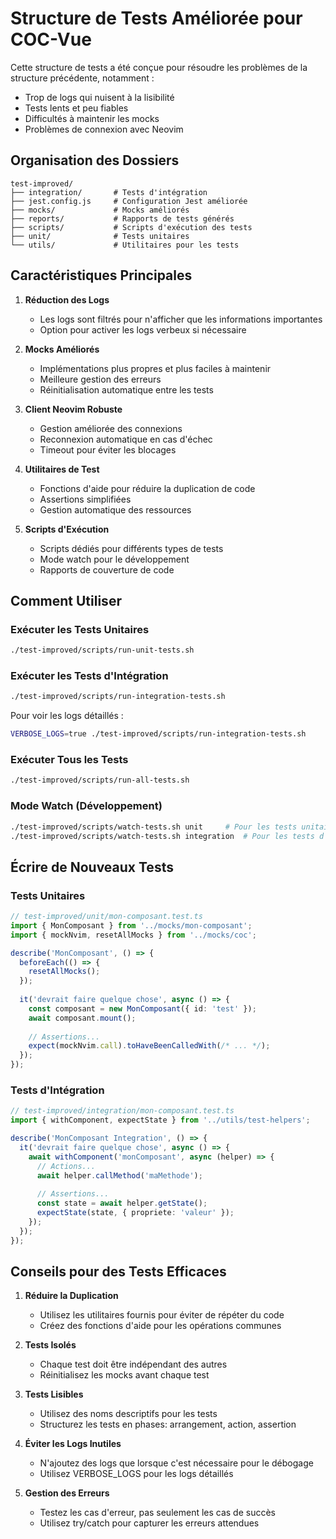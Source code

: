 # Structure de Tests Améliorée pour COC-Vue

Cette structure de tests a été conçue pour résoudre les problèmes de la structure précédente, notamment :
- Trop de logs qui nuisent à la lisibilité
- Tests lents et peu fiables
- Difficultés à maintenir les mocks
- Problèmes de connexion avec Neovim

## Organisation des Dossiers

```
test-improved/
├── integration/       # Tests d'intégration
├── jest.config.js     # Configuration Jest améliorée
├── mocks/             # Mocks améliorés
├── reports/           # Rapports de tests générés
├── scripts/           # Scripts d'exécution des tests
├── unit/              # Tests unitaires
└── utils/             # Utilitaires pour les tests
```

## Caractéristiques Principales

1. **Réduction des Logs**
   - Les logs sont filtrés pour n'afficher que les informations importantes
   - Option pour activer les logs verbeux si nécessaire

2. **Mocks Améliorés**
   - Implémentations plus propres et plus faciles à maintenir
   - Meilleure gestion des erreurs
   - Réinitialisation automatique entre les tests

3. **Client Neovim Robuste**
   - Gestion améliorée des connexions
   - Reconnexion automatique en cas d'échec
   - Timeout pour éviter les blocages

4. **Utilitaires de Test**
   - Fonctions d'aide pour réduire la duplication de code
   - Assertions simplifiées
   - Gestion automatique des ressources

5. **Scripts d'Exécution**
   - Scripts dédiés pour différents types de tests
   - Mode watch pour le développement
   - Rapports de couverture de code

## Comment Utiliser

### Exécuter les Tests Unitaires

```bash
./test-improved/scripts/run-unit-tests.sh
```

### Exécuter les Tests d'Intégration

```bash
./test-improved/scripts/run-integration-tests.sh
```

Pour voir les logs détaillés :

```bash
VERBOSE_LOGS=true ./test-improved/scripts/run-integration-tests.sh
```

### Exécuter Tous les Tests

```bash
./test-improved/scripts/run-all-tests.sh
```

### Mode Watch (Développement)

```bash
./test-improved/scripts/watch-tests.sh unit     # Pour les tests unitaires
./test-improved/scripts/watch-tests.sh integration  # Pour les tests d'intégration
```

## Écrire de Nouveaux Tests

### Tests Unitaires

```typescript
// test-improved/unit/mon-composant.test.ts
import { MonComposant } from '../mocks/mon-composant';
import { mockNvim, resetAllMocks } from '../mocks/coc';

describe('MonComposant', () => {
  beforeEach(() => {
    resetAllMocks();
  });
  
  it('devrait faire quelque chose', async () => {
    const composant = new MonComposant({ id: 'test' });
    await composant.mount();
    
    // Assertions...
    expect(mockNvim.call).toHaveBeenCalledWith(/* ... */);
  });
});
```

### Tests d'Intégration

```typescript
// test-improved/integration/mon-composant.test.ts
import { withComponent, expectState } from '../utils/test-helpers';

describe('MonComposant Integration', () => {
  it('devrait faire quelque chose', async () => {
    await withComponent('monComposant', async (helper) => {
      // Actions...
      await helper.callMethod('maMethode');
      
      // Assertions...
      const state = await helper.getState();
      expectState(state, { propriete: 'valeur' });
    });
  });
});
```

## Conseils pour des Tests Efficaces

1. **Réduire la Duplication**
   - Utilisez les utilitaires fournis pour éviter de répéter du code
   - Créez des fonctions d'aide pour les opérations communes

2. **Tests Isolés**
   - Chaque test doit être indépendant des autres
   - Réinitialisez les mocks avant chaque test

3. **Tests Lisibles**
   - Utilisez des noms descriptifs pour les tests
   - Structurez les tests en phases: arrangement, action, assertion

4. **Éviter les Logs Inutiles**
   - N'ajoutez des logs que lorsque c'est nécessaire pour le débogage
   - Utilisez VERBOSE_LOGS pour les logs détaillés

5. **Gestion des Erreurs**
   - Testez les cas d'erreur, pas seulement les cas de succès
   - Utilisez try/catch pour capturer les erreurs attendues
